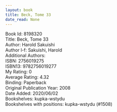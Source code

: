 ```yaml
---
layout: book
title: Beck, Tome 33
date_read: None
---
```


Book Id: 8198320<br />
Title: Beck, Tome 33<br />
Author: Harold Sakuishi<br />
Author l-f: Sakuishi, Harold<br />
Additional Authors: <br />
ISBN: 2756019275<br />
ISBN13: 9782756019277<br />
My Rating: 0<br />
Average Rating: 4.32<br />
Binding: Paperback<br />
Original Publication Year: 2008<br />
Date Added: 2020/06/02<br />
Bookshelves: kupka-wstydu<br />
Bookshelves with positions: kupka-wstydu (#1508)<br />

